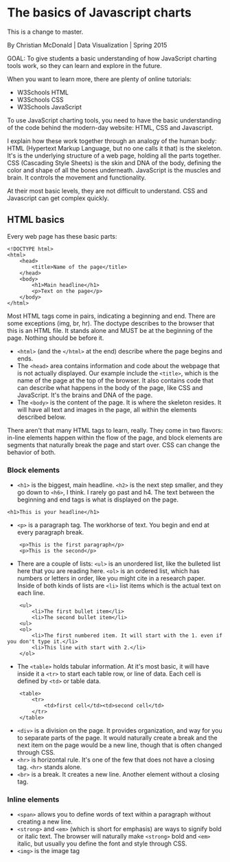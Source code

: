 # The basics of Javascript charts

This is a change to master.

By Christian McDonald | Data Visualization | Spring 2015

GOAL: To give students a basic understanding of how JavaScript charting tools work, so they can learn and explore in the future.

When you want to learn more, there are plenty of online tutorials:

* W3Schools HTML
* W3Schools CSS
* W3Schools JavaScript

To use JavaScript charting tools, you need to have the basic understanding of the code behind the modern-day website: HTML, CSS and Javascript.

I explain how these work together through an analogy of the human body:
HTML (Hypertext Markup Language, but no one calls it that) is the skeleton. It's is the underlying structure of a web page, holding all the parts together.
CSS (Cascading Style Sheets) is the skin and DNA of the body, defining the color and shape of all the bones underneath.
JavaScript is the muscles and brain. It controls the movement and functionality.

At their most basic levels, they are not difficult to understand. CSS and Javascript can get complex quickly.

## HTML basics

Every web page has these basic parts:

	<!DOCTYPE html>
	<html>
		<head>
			<title>Name of the page</title>
		</head>
		<body>
			<h1>Main headline</h1>
			<p>Text on the page</p>
		</body>
	</html>

Most HTML tags come in pairs, indicating a beginning and end. There are some exceptions (img, br, hr). 
The doctype describes to the browser that this is an HTML file. It stands alone and MUST be at the beginning of the page. Nothing should be before it.

* `<html>` (and the `</html>` at the end) describe where the page begins and ends.
* The `<head>` area contains information and code about the webpage that is not actually displayed. Our example include the `<title>`, which is the name of the page at the top of the browser. It also contains code that can describe what happens in the body of the page, like CSS and JavaScript. It's the brains and DNA of the page.
* The `<body>` is the content of the page. It is where the skeleton resides. It will have all text and images in the page, all within the elements described below.

There aren't that many HTML tags to learn, really. They come in two flavors: in-line elements happen within the flow of the page, and block elements are segments that naturally break the page and start over. CSS can change the behavior of both.

### Block elements

* `<h1>` is the biggest, main headline. `<h2>` is the next step smaller, and they go down to `<h6>`, I think. I rarely go past and h4. The text between the beginning and end tags is what is displayed on the page.


```
<h1>This is your headline</h1>
```

* `<p>` is a paragraph tag. The workhorse of text. You begin and end at every paragraph break.

```
	<p>This is the first paragraph</p>
	<p>This is the second</p>
```

* There are a couple of lists: `<ul>` is an unordered list, like the bulleted list here that you are reading here. `<ol>` is an ordered list, which has numbers or letters in order, like you might cite in a research paper. Inside of both kinds of lists are `<li>` list items which is the actual text on each line.

```
	<ul>
		<li>The first bullet item</li>
		<li>The second bullet item</li>
	<ul>
	<ol>
		<li>The first numbered item. It will start with the 1. even if you don't type it.</li>
		<li>This line with start with 2.</li>
	</ol>
```

* The `<table>` holds tabular information. At it's most basic, it will have inside it a `<tr>` to start each table row, or line of data. Each cell is defined by `<td>` or table data.

```
	<table>
		<tr>
			<td>first cell</td><td>second cell</td>
		</tr>
	</table>
```

* `<div>` is a division on the page. It provides organization, and way for you to separate parts of the page. It would naturally create a break and the next item on the page would be a new line, though that is often changed through CSS.
* `<hr>` is horizontal rule. It's one of the few that does not have a closing tag. `<hr>` stands alone.
* `<br>` is a break. It creates a new line. Another element without a closing tag.

### Inline elements

* `<span>` allows you to define words of text within a paragraph without creating a new line.
* `<strong>` and `<em>` (which is short for emphasis) are ways to signify bold or italic text. The browser will naturally make `<strong>` bold and `<em>` italic, but usually you define the font and style through CSS.
* `<img>` is the image tag
